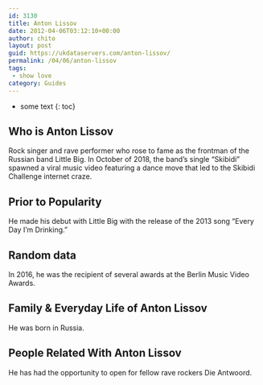 ```yaml
---
id: 3130
title: Anton Lissov
date: 2012-04-06T03:12:10+00:00
author: chito
layout: post
guid: https://ukdataservers.com/anton-lissov/
permalink: /04/06/anton-lissov
tags:
 - show love
category: Guides
---
```


* some text
{: toc}
          
          
## Who is  Anton Lissov
                  
                  
                  
Rock singer and rave performer who rose to fame as the frontman of the Russian band Little Big. In October of 2018, the band&#8217;s single &#8220;Skibidi&#8221; spawned a viral music video featuring a dance move that led to the Skibidi Challenge internet craze.
                  
                
                
                
## Prior to Popularity 
                  
                  
                  
He made his debut with Little Big with the release of the 2013 song &#8220;Every Day I&#8217;m Drinking.&#8221;
                  
                
                
                
## Random data 
                  
                  
                  
In 2016, he was the recipient of several awards at the Berlin Music Video Awards. 
                  
                
                
                
## Family & Everyday Life of Anton Lissov
                  
                  
                  
He was born in Russia. 
                  
                
                
                
## People Related With  Anton Lissov
                  
                  
                  
He has had the opportunity to open for fellow rave rockers Die Antwoord. 
                  
                
              
            
          
          
          
    
    
  

